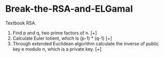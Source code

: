 # Break-the-RSA-and-ELGamal
Textbook RSA.
1. Find p and q, two prime factors of n. [+]
2. Calculate Euler totient, which is (p-1) * (q-1) [+]
3. Through extended Euclidean algorithm calculate the inverse of public key e modulo n, which is a private key. [+]

